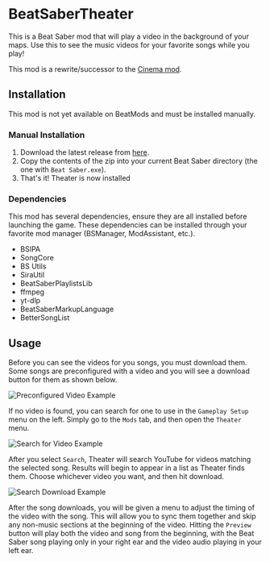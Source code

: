 # BeatSaberTheater

This is a Beat Saber mod that will play a video in the background of your maps. Use this to see the music
videos for your favorite songs while you play!

This mod is a rewrite/successor to the [Cinema mod](https://github.com/Kevga/BeatSaberCinema).

## Installation

This mod is not yet available on BeatMods and must be installed manually. 

### Manual Installation

1. Download the latest release from [here](https://github.com/neboman11/BeatSaberTheater/releases).
2. Copy the contents of the zip into your current Beat Saber directory (the one with `Beat Saber.exe`).
3. That's it! Theater is now installed

### Dependencies

This mod has several dependencies, ensure they are all installed before launching the game. These dependencies
can be installed through your favorite mod manager (BSManager, ModAssistant, etc.).

* BSIPA
* SongCore
* BS Utils
* SiraUtil
* BeatSaberPlaylistsLib
* ffmpeg
* yt-dlp
* BeatSaberMarkupLanguage
* BetterSongList

## Usage

Before you can see the videos for you songs, you must download them. Some songs are preconfigured with a video and
you will see a download button for them as shown below.

![Preconfigured Video Example](https://github.com/neboman11/BeatSaberTheater/blob/main/docs/images/preconfigured-video-example.png)

If no video is found, you can search for one to use in the `Gameplay Setup` menu on the left. Simply go to the
`Mods` tab, and then open the `Theater` menu.

![Search for Video Example](https://github.com/neboman11/BeatSaberTheater/blob/main/docs/images/search-for-video-example.png)

After you select `Search`, Theater will search YouTube for videos matching the selected song. Results will begin to
appear in a list as Theater finds them. Choose whichever video you want, and then hit download.

![Search Download Example](https://github.com/neboman11/BeatSaberTheater/blob/main/docs/images/search-download-example.png)

After the song downloads, you will be given a menu to adjust the timing of the video with the song. This will
allow you to sync them together and skip any non-music sections at the beginning of the video. Hitting the `Preview`
button will play both the video and song from the beginning, with the Beat Saber song playing only in your right ear
and the video audio playing in your left ear.
